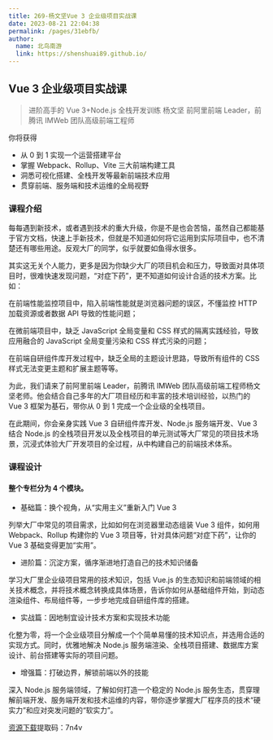 ```yaml
---
title: 269-杨文坚Vue 3 企业级项目实战课
date: 2023-08-21 22:04:38
permalink: /pages/31ebfb/
author: 
  name: 北鸟南游
  link: https://shenshuai89.github.io/
---
```

## Vue 3 企业级项目实战课
> 进阶高手的 Vue 3+Node.js 全栈开发训练
> 杨文坚  前阿里前端 Leader，前腾讯 IMWeb 团队高级前端工程师

你将获得
- 从 0 到 1 实现一个运营搭建平台
- 掌握 Webpack、Rollup、Vite 三大前端构建工具
- 洞悉可视化搭建、全栈开发等最新前端技术应用
- 贯穿前端、服务端和技术运维的全局视野

### 课程介绍


每每遇到新技术，或者遇到技术的重大升级，你是不是也会苦恼，虽然自己都能基于官方文档，快速上手新技术，但就是不知道如何将它运用到实际项目中，也不清楚还有哪些用途。反观大厂的同学，似乎就要如鱼得水很多。

其实这无关个人能力，更多是因为你缺少大厂的项目机会和压力，导致面对具体项目时，很难快速发现问题，“对症下药”，更不知道如何设计合适的技术方案。比如：

在前端性能监控项目中，陷入前端性能就是浏览器问题的误区，不懂监控 HTTP 加载资源或者数据 API 导致的性能问题；

在微前端项目中，缺乏 JavaScript 全局变量和 CSS 样式的隔离实践经验，导致应用融合的 JavaScript 全局变量污染和 CSS 样式污染的问题；

在前端自研组件库开发过程中，缺乏全局的主题设计思路，导致所有组件的 CSS 样式无法变更主题和扩展主题等等。

为此，我们请来了前阿里前端 Leader，前腾讯 IMWeb 团队高级前端工程师杨文坚老师。他会结合自己多年的大厂项目经历和丰富的技术培训经验，以热门的 Vue 3 框架为基石，带你从 0 到 1 完成一个企业级的全栈项目。

在此期间，你会亲身实践 Vue 3 自研组件库开发、Node.js 服务端开发、Vue 3 结合 Node.js 的全栈项目开发以及全栈项目的单元测试等大厂常见的项目技术场景，沉浸式体验大厂开发项目的全过程，从中构建自己的前端技术体系。

### 课程设计
#### 整个专栏分为 4 个模块。

- 基础篇：换个视角，从“实用主义”重新入门 Vue 3

列举大厂中常见的项目需求，比如如何在浏览器里动态组装 Vue 3 组件，如何用 Webpack、Rollup 构建你的 Vue 3 项目等，针对具体问题“对症下药”，让你的 Vue 3 基础变得更加“实用”。

- 进阶篇：沉淀方案，循序渐进地打造自己的技术知识储备

学习大厂里企业级项目常用的技术知识，包括 Vue.js 的生态知识和前端领域的相关技术概念，并将技术概念转换成具体场景，告诉你如何从基础组件开始，到动态渲染组件、布局组件等，一步步地完成自研组件库的搭建。

- 实战篇：因地制宜设计技术方案和实现技术功能

化整为零，将一个企业级项目分解成一个个简单易懂的技术知识点，并选用合适的实现方式。同时，优雅地解决 Node.js 服务端渲染、全栈项目搭建、数据库方案设计、前台搭建等实际的项目问题。

- 增强篇：打破边界，解锁前端以外的技能

深入 Node.js 服务端领域，了解如何打造一个稳定的 Node.js 服务生态，贯穿理解前端开发、服务端开发和技术运维的内容，带你逐步掌握大厂程序员的技术“硬实力”和应对突发问题的“软实力”。

[资源下载](https://pan.baidu.com/s/1CBiO9cHdpYYIFnlHqIzZcA?pwd=7n4v)提取码：7n4v